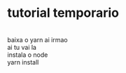 # tutorial temporario
<br>baixa o yarn ai irmao
<br>ai tu vai la
<br>instala o node
<br>yarn install
